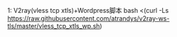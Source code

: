 1: V2ray(vless tcp xtls)+Wordpress脚本
bash <(curl -Ls https://raw.githubusercontent.com/atrandys/v2ray-ws-tls/master/vless_tcp_xtls_wp.sh)
